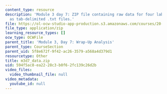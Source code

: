 ```yaml
---
content_type: resource
description: 'Module 3 day 7: ZIP file containing raw data for four lab teams, formatted
  as tab-delimited .txt files.'
file: https://ol-ocw-studio-app-production.s3.amazonaws.com/courses/20-109-laboratory-fundamentals-in-biological-engineering-spring-2010/594f5ac8ea2228c3b0f62fc139c26d2b_m3d7_data.zip
file_type: application/zip
learning_resource_types: []
ocw_type: OCWFile
parent_title: 'Module 3, Day 7: Wrap-Up Analysis'
parent_type: CourseSection
parent_uid: 5f8e672f-9f42-ac26-3579-a568a4d379d1
resourcetype: Other
title: m3d7_data.zip
uid: 594f5ac8-ea22-28c3-b0f6-2fc139c26d2b
video_files:
  video_thumbnail_file: null
video_metadata:
  youtube_id: null
---
```

